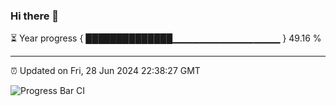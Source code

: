 ### Hi there 👋

⏳ Year progress { ██████████████▁▁▁▁▁▁▁▁▁▁▁▁▁▁▁▁ } 49.16 %

---

⏰ Updated on Fri, 28 Jun 2024 22:38:27 GMT

![Progress Bar CI](https://github.com/IshwaranRudhara/GIT-ACTION/workflows/Progress%20Bar%20CI/badge.svg)
